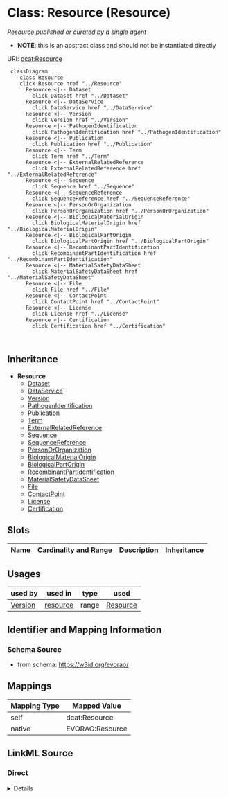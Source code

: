

# Class: Resource (Resource) 


_Resource published or curated by a single agent_




* __NOTE__: this is an abstract class and should not be instantiated directly


URI: [dcat:Resource](http://www.w3.org/ns/dcat#Resource)






```mermaid
 classDiagram
    class Resource
    click Resource href "../Resource"
      Resource <|-- Dataset
        click Dataset href "../Dataset"
      Resource <|-- DataService
        click DataService href "../DataService"
      Resource <|-- Version
        click Version href "../Version"
      Resource <|-- PathogenIdentification
        click PathogenIdentification href "../PathogenIdentification"
      Resource <|-- Publication
        click Publication href "../Publication"
      Resource <|-- Term
        click Term href "../Term"
      Resource <|-- ExternalRelatedReference
        click ExternalRelatedReference href "../ExternalRelatedReference"
      Resource <|-- Sequence
        click Sequence href "../Sequence"
      Resource <|-- SequenceReference
        click SequenceReference href "../SequenceReference"
      Resource <|-- PersonOrOrganization
        click PersonOrOrganization href "../PersonOrOrganization"
      Resource <|-- BiologicalMaterialOrigin
        click BiologicalMaterialOrigin href "../BiologicalMaterialOrigin"
      Resource <|-- BiologicalPartOrigin
        click BiologicalPartOrigin href "../BiologicalPartOrigin"
      Resource <|-- RecombinantPartIdentification
        click RecombinantPartIdentification href "../RecombinantPartIdentification"
      Resource <|-- MaterialSafetyDataSheet
        click MaterialSafetyDataSheet href "../MaterialSafetyDataSheet"
      Resource <|-- File
        click File href "../File"
      Resource <|-- ContactPoint
        click ContactPoint href "../ContactPoint"
      Resource <|-- License
        click License href "../License"
      Resource <|-- Certification
        click Certification href "../Certification"
      
      
```





## Inheritance
* **Resource**
    * [Dataset](Dataset.md)
    * [DataService](DataService.md)
    * [Version](Version.md)
    * [PathogenIdentification](PathogenIdentification.md)
    * [Publication](Publication.md)
    * [Term](Term.md)
    * [ExternalRelatedReference](ExternalRelatedReference.md)
    * [Sequence](Sequence.md)
    * [SequenceReference](SequenceReference.md)
    * [PersonOrOrganization](PersonOrOrganization.md)
    * [BiologicalMaterialOrigin](BiologicalMaterialOrigin.md)
    * [BiologicalPartOrigin](BiologicalPartOrigin.md)
    * [RecombinantPartIdentification](RecombinantPartIdentification.md)
    * [MaterialSafetyDataSheet](MaterialSafetyDataSheet.md)
    * [File](File.md)
    * [ContactPoint](ContactPoint.md)
    * [License](License.md)
    * [Certification](Certification.md)



## Slots

| Name | Cardinality and Range | Description | Inheritance |
| ---  | --- | --- | --- |





## Usages

| used by | used in | type | used |
| ---  | --- | --- | --- |
| [Version](Version.md) | [resource](resource.md) | range | [Resource](Resource.md) |






## Identifier and Mapping Information







### Schema Source


* from schema: https://w3id.org/evorao/




## Mappings

| Mapping Type | Mapped Value |
| ---  | ---  |
| self | dcat:Resource |
| native | EVORAO:Resource |







## LinkML Source

<!-- TODO: investigate https://stackoverflow.com/questions/37606292/how-to-create-tabbed-code-blocks-in-mkdocs-or-sphinx -->

### Direct

<details>
```yaml
name: Resource
description: Resource published or curated by a single agent
title: Resource
from_schema: https://w3id.org/evorao/
abstract: true
class_uri: dcat:Resource

```
</details>

### Induced

<details>
```yaml
name: Resource
description: Resource published or curated by a single agent
title: Resource
from_schema: https://w3id.org/evorao/
abstract: true
class_uri: dcat:Resource

```
</details>